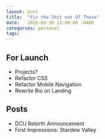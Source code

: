 ```yaml
---
layout: post
title:  "Fix the Shit out Of These"
date:   2016-03-30 12:00:00 -0400
categories: personal
tags:
---
```


## For Launch
* Projects?
* Refactor CSS
* Refactor Mobile Navigation
* Rewrite Bio on Landing

## Posts
* DCU Rebirth Announcement
* First Impressions: Stardew Valley

